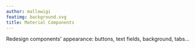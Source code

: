 ```yaml
---
author: mallowigi
featimg: background.svg
title: Material Components
---
```

Redesign components' appearance: buttons, text fields, background, tabs...
